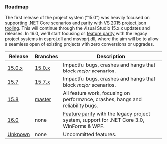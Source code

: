 ### Roadmap

The first release of the project system ("15.0") was heavily focused on supporting .NET Core scenarios and parity with [VS 2015 project.json tooling](https://github.com/dotnet/roslyn-project-system/issues?utf8=%E2%9C%93&q=label%3AParity-XProj%20). This will continue through the Visual Studio 15.x.x updates and releases. In 16.0, we'll start focusing on [feature parity](https://github.com/dotnet/roslyn-project-system/labels/Parity-VSLangProj) with the legacy project systems in csproj.dll and msvbprj.dll, where the aim will be to allow a seamless open of existing projects with zero conversions or upgrades.

|Release|Branches|Description|
|-------|--------|--------|
|[15.0.x](https://github.com/dotnet/roslyn-project-system/milestone/4)|[15.0.x](https://github.com/dotnet/roslyn-project-system/tree/dev15.0.x)|Impactful bugs, crashes and hangs that block _major_ scenarios.
|[15.7](https://github.com/dotnet/project-system/milestone/20)|[15.7.x](https://github.com/dotnet/roslyn-project-system/tree/dev15.7.x)|Impactful bugs, crashes and hangs that block _major_ scenarios.
|[15.8](https://github.com/dotnet/project-system/milestone/20)|[master](https://github.com/dotnet/roslyn-project-system/tree/master)|All feature work, focusing on performance, crashes, hangs and reliability bugs.
|[16.0](https://github.com/dotnet/roslyn-project-system/milestone/12)|none|[Feature parity](https://github.com/dotnet/project-system/issues?q=is%3Aopen+is%3Aissue+label%3AParity-VSLangProj) with the legacy project system, support for .NET Core 3.0, WinForms & WPF.
|[Unknown](https://github.com/dotnet/roslyn-project-system/milestone/5)|none|Uncommitted features.
